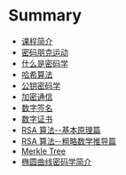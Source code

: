 # Summary

* [课程简介](0-intro.md)
* [密码朋克运动](1-punk.md)
* [什么是密码学]()
* [哈希算法]()
* [公钥密码学]()
* [加密通信]()
* [数字签名]()
* [数字证书]()
* [RSA 算法--基本原理篇]()
* [RSA 算法--粗略数学推导篇]()
* [Merkle Tree]()
* [椭圆曲线密码学简介]()
